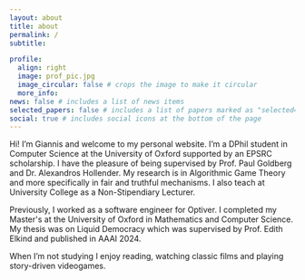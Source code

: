 ```yaml
---
layout: about
title: about
permalink: /
subtitle:

profile:
  align: right
  image: prof_pic.jpg
  image_circular: false # crops the image to make it circular
  more_info:
news: false # includes a list of news items
selected_papers: false # includes a list of papers marked as "selected={true}"
social: true # includes social icons at the bottom of the page
---
```



Hi! I’m Giannis and welcome to my personal website. I’m a DPhil student in Computer Science at the University of Oxford supported by an EPSRC scholarship. I have the pleasure of being supervised by Prof. Paul Goldberg and Dr. Alexandros Hollender. My research is in Algorithmic Game Theory and more specifically in fair and truthful mechanisms. I also teach at University College as a Non-Stipendiary Lecturer.

Previously, I worked as a software engineer for Optiver. I completed my Master's at the University of Oxford in Mathematics and Computer Science. My thesis was on Liquid Democracy which was supervised by Prof. Edith Elkind and published in AAAI 2024.

When I’m not studying I enjoy reading, watching classic films and playing story-driven videogames.
